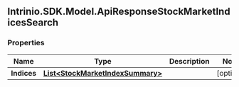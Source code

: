 ## Intrinio.SDK.Model.ApiResponseStockMarketIndicesSearch
### Properties

Name | Type | Description | Notes
------------ | ------------- | ------------- | -------------
**Indices** | [**List&lt;StockMarketIndexSummary&gt;**](StockMarketIndexSummary.md) |  | [optional] 

